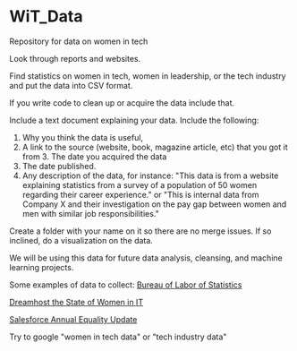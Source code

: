 # WiT_Data
Repository for data on women in tech

Look through reports and websites. 

Find statistics on women in tech, women in leadership, or the tech industry and put the data into CSV format. 

If you write code to clean up or acquire the data include that. 

Include a text document explaining your data. Include the following:
1. Why you think the data is useful, 
2. A link to the source (website, book, magazine article, etc) that you got it from 3. The date you acquired the data 
4. The date published. 
5. Any description of the data, for instance: "This data is from a website explaining statistics from a survey of a population of 50 women regarding their career experience." or "This is internal data from Company X and their investigation on the pay gap between women and men with similar job responsibilities." 

Create a folder with your name on it so there are no merge issues. 
If so inclined, do a visualization on the data.

We will be using this data for future data analysis, cleansing, and machine learning projects. 

Some examples of data to collect:
[Bureau of Labor of Statistics](https://www.bls.gov/ooh/computer-and-information-technology/home)

[Dreamhost the State of Women in IT ](https://www.dreamhost.com/blog/state-of-women-in-tech/)

[Salesforce Annual Equality Update](https://www.salesforce.com/blog/2018/12/salesforce-equality-annual-update.html)


Try to google "women in tech data" or "tech industry data"
